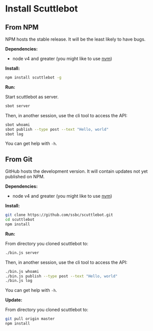 # Install Scuttlebot

## From NPM

NPM hosts the stable release.
It will be the least likely to have bugs.

**Dependencies:**

 - node v4 and greater (you might like to use [nvm](https://github.com/creationix/nvm))

**Install:**

```bash
npm install scuttlebot -g
```

**Run:**

Start scuttlebot as server.

```bash
sbot server
```

Then, in another session, use the cli tool to access the API:

```bash
sbot whoami
sbot publish --type post --text "Hello, world"
sbot log
```

You can get help with `-h`.


## From Git

GitHub hosts the development version.
It will contain updates not yet published on NPM.

**Dependencies:**

 - node v4 and greater (you might like to use [nvm](https://github.com/creationix/nvm))

**Install:**

```bash
git clone https://github.com/ssbc/scuttlebot.git
cd scuttlebot
npm install
```

**Run:**

From directory you cloned scuttlebot to:

```bash
./bin.js server
```

Then, in another session, use the cli tool to access the API:

```bash
./bin.js whoami
./bin.js publish --type post --text "Hello, world"
./bin.js log
```

You can get help with `-h`.

**Update:**

From directory you cloned scuttlebot to:

```bash
git pull origin master
npm install
```